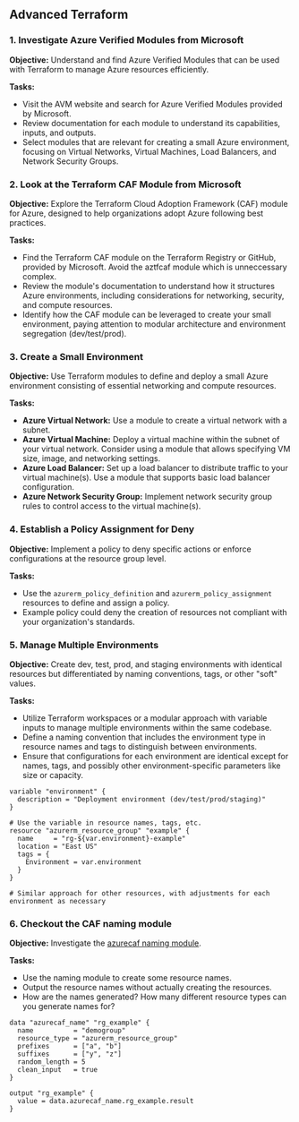 ## Advanced Terraform

### 1. Investigate Azure Verified Modules from Microsoft

**Objective:** Understand and find Azure Verified Modules that can be used with Terraform to manage Azure resources efficiently.

**Tasks:**
- Visit the AVM website and search for Azure Verified Modules provided by Microsoft.
- Review documentation for each module to understand its capabilities, inputs, and outputs.
- Select modules that are relevant for creating a small Azure environment, focusing on Virtual Networks, Virtual Machines, Load Balancers, and Network Security Groups.

### 2. Look at the Terraform CAF Module from Microsoft

**Objective:** Explore the Terraform Cloud Adoption Framework (CAF) module for Azure, designed to help organizations adopt Azure following best practices.

**Tasks:**
- Find the Terraform CAF module on the Terraform Registry or GitHub, provided by Microsoft. Avoid the aztfcaf module which is unneccessary complex.
- Review the module's documentation to understand how it structures Azure environments, including considerations for networking, security, and compute resources.
- Identify how the CAF module can be leveraged to create your small environment, paying attention to modular architecture and environment segregation (dev/test/prod).

### 3. Create a Small Environment

**Objective:** Use Terraform modules to define and deploy a small Azure environment consisting of essential networking and compute resources.

**Tasks:**
- **Azure Virtual Network:** Use a module to create a virtual network with a subnet.
- **Azure Virtual Machine:** Deploy a virtual machine within the subnet of your virtual network. Consider using a module that allows specifying VM size, image, and networking settings.
- **Azure Load Balancer:** Set up a load balancer to distribute traffic to your virtual machine(s). Use a module that supports basic load balancer configuration.
- **Azure Network Security Group:** Implement network security group rules to control access to the virtual machine(s).

### 4. Establish a Policy Assignment for Deny

**Objective:** Implement a policy to deny specific actions or enforce configurations at the resource group level.

**Tasks:**
- Use the `azurerm_policy_definition` and `azurerm_policy_assignment` resources to define and assign a policy.
- Example policy could deny the creation of resources not compliant with your organization's standards.

### 5. Manage Multiple Environments

**Objective:** Create dev, test, prod, and staging environments with identical resources but differentiated by naming conventions, tags, or other "soft" values.

**Tasks:**
- Utilize Terraform workspaces or a modular approach with variable inputs to manage multiple environments within the same codebase.
- Define a naming convention that includes the environment type in resource names and tags to distinguish between environments.
- Ensure that configurations for each environment are identical except for names, tags, and possibly other environment-specific parameters like size or capacity.

```hcl
variable "environment" {
  description = "Deployment environment (dev/test/prod/staging)"
}

# Use the variable in resource names, tags, etc.
resource "azurerm_resource_group" "example" {
  name     = "rg-${var.environment}-example"
  location = "East US"
  tags = {
    Environment = var.environment
  }
}

# Similar approach for other resources, with adjustments for each environment as necessary
```

### 6. Checkout the CAF naming module

**Objective:** Investigate the [azurecaf naming module](https://github.com/aztfmod/terraform-provider-azurecaf).

**Tasks:**
- Use the naming module to create some resource names.
- Output the resource names without actually creating the resources.
- How are the names generated? How many different resource types can you generate names for?

```hcl
data "azurecaf_name" "rg_example" {
  name          = "demogroup"
  resource_type = "azurerm_resource_group"
  prefixes      = ["a", "b"]
  suffixes      = ["y", "z"]
  random_length = 5
  clean_input   = true
}

output "rg_example" {
  value = data.azurecaf_name.rg_example.result
}
```